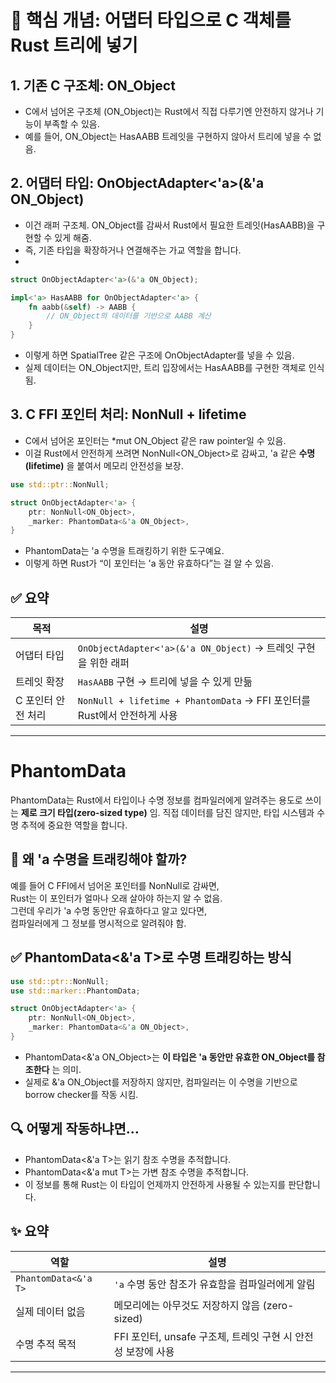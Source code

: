 # 🧩 핵심 개념: 어댑터 타입으로 C 객체를 Rust 트리에 넣기

## 1. 기존 C 구조체: ON_Object
- C에서 넘어온 구조체 (ON_Object)는 Rust에서 직접 다루기엔 안전하지 않거나 기능이 부족할 수 있음.
- 예를 들어, ON_Object는 HasAABB 트레잇을 구현하지 않아서 트리에 넣을 수 없음.

## 2. 어댑터 타입: OnObjectAdapter<'a>(&'a ON_Object)
- 이건 래퍼 구조체. ON_Object를 감싸서 Rust에서 필요한 트레잇(HasAABB)을 구현할 수 있게 해줌.
- 즉, 기존 타입을 확장하거나 연결해주는 가교 역할을 합니다.
- 
```rust
struct OnObjectAdapter<'a>(&'a ON_Object);

impl<'a> HasAABB for OnObjectAdapter<'a> {
    fn aabb(&self) -> AABB {
        // ON_Object의 데이터를 기반으로 AABB 계산
    }
}
```
- 이렇게 하면 SpatialTree 같은 구조에 OnObjectAdapter를 넣을 수 있음.
- 실제 데이터는 ON_Object지만, 트리 입장에서는 HasAABB를 구현한 객체로 인식됨.

## 3. C FFI 포인터 처리: NonNull + lifetime
- C에서 넘어온 포인터는 *mut ON_Object 같은 raw pointer일 수 있음.
- 이걸 Rust에서 안전하게 쓰려면 NonNull<ON_Object>로 감싸고,
'a 같은 **수명(lifetime)** 을 붙여서 메모리 안전성을 보장.

```rust
use std::ptr::NonNull;

struct OnObjectAdapter<'a> {
    ptr: NonNull<ON_Object>,
    _marker: PhantomData<&'a ON_Object>,
}
```

- PhantomData는 'a 수명을 트래킹하기 위한 도구예요.
- 이렇게 하면 Rust가 “이 포인터는 'a 동안 유효하다”는 걸 알 수 있음.

## ✅ 요약
| 목적                     | 설명                                                                 |
|--------------------------|----------------------------------------------------------------------|
| 어댑터 타입              | `OnObjectAdapter<'a>(&'a ON_Object)` → 트레잇 구현을 위한 래퍼        |
| 트레잇 확장              | `HasAABB` 구현 → 트리에 넣을 수 있게 만듦                            |
| C 포인터 안전 처리       | `NonNull + lifetime + PhantomData` → FFI 포인터를 Rust에서 안전하게 사용 |

---

# PhantomData

PhantomData는 Rust에서 타입이나 수명 정보를 컴파일러에게 알려주는 용도로 쓰이는 **제로 크기 타입(zero-sized type)** 임.
직접 데이터를 담진 않지만, 타입 시스템과 수명 추적에 중요한 역할을 합니다.

## 🧠 왜 'a 수명을 트래킹해야 할까?
예를 들어 C FFI에서 넘어온 포인터를 NonNull<T>로 감싸면,  
Rust는 이 포인터가 얼마나 오래 살아야 하는지 알 수 없음.  
그런데 우리가 'a 수명 동안만 유효하다고 알고 있다면,  
컴파일러에게 그 정보를 명시적으로 알려줘야 함.  

## ✅ PhantomData<&'a T>로 수명 트래킹하는 방식
```rust
use std::ptr::NonNull;
use std::marker::PhantomData;

struct OnObjectAdapter<'a> {
    ptr: NonNull<ON_Object>,
    _marker: PhantomData<&'a ON_Object>,
}
```

- PhantomData<&'a ON_Object>는 **이 타입은 'a 동안만 유효한 ON_Object를 참조한다** 는 의미.
- 실제로 &'a ON_Object를 저장하지 않지만, 컴파일러는 이 수명을 기반으로 borrow checker를 작동 시킴.

## 🔍 어떻게 작동하냐면…
- PhantomData<&'a T>는 읽기 참조 수명을 추적합니다.
- PhantomData<&'a mut T>는 가변 참조 수명을 추적합니다.
- 이 정보를 통해 Rust는 이 타입이 언제까지 안전하게 사용될 수 있는지를 판단합니다.

## ✨ 요약
| 역할                     | 설명                                                                 |
|--------------------------|----------------------------------------------------------------------|
| `PhantomData<&'a T>`     | `'a` 수명 동안 참조가 유효함을 컴파일러에게 알림                     |
| 실제 데이터 없음         | 메모리에는 아무것도 저장하지 않음 (zero-sized)                       |
| 수명 추적 목적           | FFI 포인터, unsafe 구조체, 트레잇 구현 시 안전성 보장에 사용          |


---


